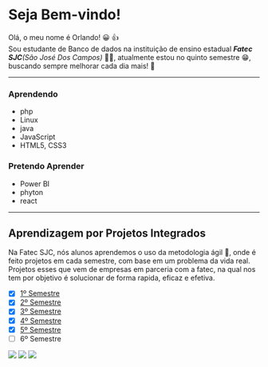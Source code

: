 # Seja Bem-vindo!
Olá, o meu nome é Orlando! :grinning: :thumbsup:<br>
Sou estudante de Banco de dados na instituição de ensino estadual _**Fatec SJC**(São José Dos Campos)_ :man_student:, atualmente estou no quinto semestre :grin:, buscando sempre melhorar cada dia mais! :cowboy_hat_face: 

---

### Aprendendo
* php
* Linux
* java
* JavaScript
* HTML5, CSS3

### Pretendo Aprender
* Power BI
* phyton
* react

---
## Aprendizagem por Projetos Integrados
Na Fatec SJC, nós alunos aprendemos o uso da metodologia ágil :runner:, onde é feito projetos em cada semestre, com base em um problema da vida real. Projetos esses que vem de empresas em parceria com a fatec, na qual  nos tem por objetivo é solucionar de forma rapida, eficaz e efetiva. 

-  [x] [1º Semestre](https://github.com/Valdineynascimento/projeto_integrador_coffeend)
-  [x] [2º Semestre](https://gitlab.com/orl22/projeto_pi3)
-  [x] [3º Semestre](https://gitlab.com/vitorlimadomingues/3periodo_devstore)
-  [x] [4º Semestre](https://gitlab.com/vueforce1/lefoot)
-  [x] [5º Semestre](https://github.com/TechNinjass/APIMidAll)
-  [ ] 6º Semestre

<a href="https://www.linkedin.com/in/orlando-pereira-a09ba9214//" target="_blank"><img src="https://img.shields.io/badge/-LinkedIn-%230077B5?style=for-the-badge&logo=linkedin&logoColor=white" target="_blank"></a>
<a href="https:https://www.instagram.com/orf_seixas/" target="_blank"><img src="https://img.shields.io/badge/-Instagram-%23E4405F?style=for-the-badge&logo=instagram&logoColor=white" target="_blank"></a>
<a href = "mailto:seixasorlando25@gmail.com"><img src="https://img.shields.io/badge/Gmail-D14836?style=for-the-badge&logo=gmail&logoColor=white" target="_blank"></a>



